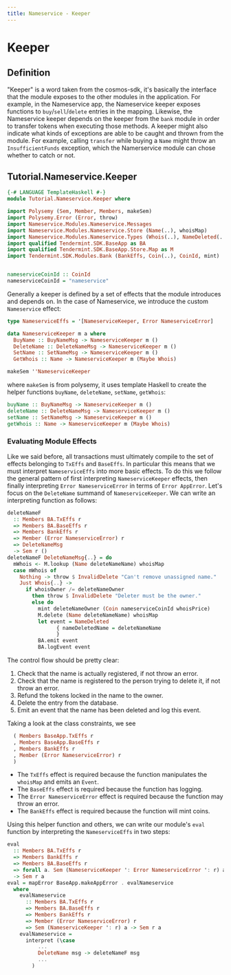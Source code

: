 ```yaml
---
title: Nameservice - Keeper
---
```


# Keeper

## Definition

"Keeper" is a word taken from the cosmos-sdk, it's basically the interface that the module exposes to the other modules in the application. For example, in the Nameservice app, the Nameservice keeper exposes functions to `buy`/`sell`/`delete` entries in the mapping. Likewise, the Nameservice keeper depends on the keeper from the `bank` module in order to transfer tokens when executing those methods. A keeper might also indicate what kinds of exceptions are able to be caught and thrown from the module. For example, calling `transfer` while buying a `Name` might throw an `InsufficientFunds` exception, which the Namerservice module can chose whether to catch or not.

## Tutorial.Nameservice.Keeper

~~~ haskell
{-# LANGUAGE TemplateHaskell #-}
module Tutorial.Nameservice.Keeper where

import Polysemy (Sem, Member, Members, makeSem)
import Polysemy.Error (Error, throw)
import Nameservice.Modules.Nameservice.Messages
import Nameservice.Modules.Nameservice.Store (Name(..), whoisMap)
import Nameservice.Modules.Nameservice.Types (Whois(..), NameDeleted(..), NameserviceError(..))
import qualified Tendermint.SDK.BaseApp as BA
import qualified Tendermint.SDK.BaseApp.Store.Map as M
import Tendermint.SDK.Modules.Bank (BankEffs, Coin(..), CoinId, mint)


nameserviceCoinId :: CoinId
nameserviceCoinId = "nameservice"
~~~

Generally a keeper is defined by a set of effects that the module introduces and depends on. In the case of Nameservice, we introduce the custom `Nameservice` effect:


~~~ haskell
type NameserviceEffs = '[NameserviceKeeper, Error NameserviceError]

data NameserviceKeeper m a where
  BuyName :: BuyNameMsg -> NameserviceKeeper m ()
  DeleteName :: DeleteNameMsg -> NameserviceKeeper m ()
  SetName :: SetNameMsg -> NameserviceKeeper m ()
  GetWhois :: Name -> NameserviceKeeper m (Maybe Whois)

makeSem ''NameserviceKeeper
~~~

where `makeSem` is from polysemy, it uses template Haskell to create the helper functions `buyName`, `deleteName`, `setName`, `getWhois`:

~~~ haskell ignore
buyName :: BuyNameMsg -> NameserviceKeeper m ()
deleteName :: DeleteNameMsg -> NameserviceKeeper m ()
setName :: SetNameMsg -> NameserviceKeeper m ()
getWhois :: Name -> NameserviceKeeper m (Maybe Whois)
~~~

### Evaluating Module Effects

Like we said before, all transactions must ultimately compile to the set of effects belonging to `TxEffs` and `BaseEffs`. In particular this means that we must interpret `NameserviceEffs` into more basic effects. To do this we follow the general pattern of first interpreting `NameserviceKeeper` effects, then finally interpreting `Error NameserviceError` in terms of `Error AppError`. Let's focus on the `DeleteName` summand of `NameserviceKeeper`. We can write an interpreting function as follows:

~~~ haskell
deleteNameF
  :: Members BA.TxEffs r
  => Members BA.BaseEffs r
  => Members BankEffs r
  => Member (Error NameserviceError) r
  => DeleteNameMsg
  -> Sem r ()
deleteNameF DeleteNameMsg{..} = do
  mWhois <- M.lookup (Name deleteNameName) whoisMap
  case mWhois of
    Nothing -> throw $ InvalidDelete "Can't remove unassigned name."
    Just Whois{..} ->
      if whoisOwner /= deleteNameOwner
        then throw $ InvalidDelete "Deleter must be the owner."
        else do
          mint deleteNameOwner (Coin nameserviceCoinId whoisPrice)
          M.delete (Name deleteNameName) whoisMap
          let event = NameDeleted
                { nameDeletedName = deleteNameName
                }
          BA.emit event
          BA.logEvent event
~~~

The control flow should be pretty clear:
1. Check that the name is actually registered, if not throw an error.
2. Check that the name is registered to the person trying to delete it, if not throw an error.
3. Refund the tokens locked in the name to the owner.
4. Delete the entry from the database.
5. Emit an event that the name has been deleted and log this event.

Taking a look at the class constraints, we see

~~~ haskell ignore
  ( Members BaseApp.TxEffs r
  , Members BaseApp.BaseEffs r
  , Members BankEffs r
  , Member (Error NameserviceError) r
  )
~~~

- The `TxEffs` effect is required because the function manipulates the `whoisMap` and emits an `Event`.
- The `BaseEffs` effect is required because the function has logging.
- The `Error NameserviceError` effect is required because the function may throw an error.
- The `BankEffs` effect is required because the function will mint coins.


Using this helper function and others, we can write our module's `eval` function by interpreting the `NameserviceEffs` in two steps:

~~~ haskell ignore
eval
  :: Members BA.TxEffs r
  => Members BankEffs r
  => Members BA.BaseEffs r
  => forall a. Sem (NameserviceKeeper ': Error NameserviceError ': r) a
  -> Sem r a
eval = mapError BaseApp.makeAppError . evalNameservice
  where
    evalNameservice
      :: Members BA.TxEffs r
      => Members BA.BaseEffs r
      => Members BankEffs r
      => Member (Error NameserviceError) r
      => Sem (NameserviceKeeper ': r) a -> Sem r a
    evalNameservice =
      interpret (\case
          ...
          DeleteName msg -> deleteNameF msg
          ...
        )

~~~
